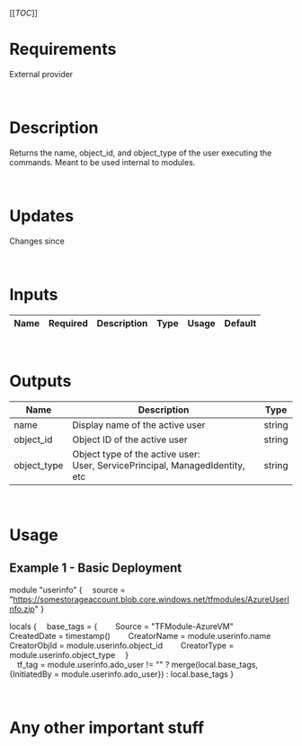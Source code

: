 [[_TOC_]]

# Requirements
External provider

<br>

# Description
Returns the name, object_id, and object_type of the user executing the commands.  Meant to be used internal to modules.

<br>

# Updates
Changes since <ModuleName> <Version>

<br>

# Inputs
|Name|Required|Description|Type|Usage|Default|
|---|---|---|---|---|---|

<br>

# Outputs
|Name|Description|Type|
|---|---|---|
|name|Display name of the active user|string|
|object_id|Object ID of the active user|string|
|object_type|Object type of the active user:<br>User, ServicePrincipal, ManagedIdentity, etc|string|

<br>

# Usage

## Example 1 - Basic Deployment
<!-- In VS Code the line feeds don't show in the markdown preview but it is correct on the Azure DevOps Wiki -->
module "userinfo" {
&emsp;source = "https://somestorageaccount.blob.core.windows.net/tfmodules/AzureUserInfo.zip"
}

locals {
&emsp;base_tags = {
&emsp;&emsp;Source       = "TFModule-AzureVM"
&emsp;&emsp;CreatedDate  = timestamp()
&emsp;&emsp;CreatorName  = module.userinfo.name
&emsp;&emsp;CreatorObjId = module.userinfo.object_id
&emsp;&emsp;CreatorType  = module.userinfo.object_type
&emsp;}
<br>
&emsp;tf_tag = module.userinfo.ado_user != "" ? merge(local.base_tags,{InitiatedBy = module.userinfo.ado_user}) : local.base_tags
}



<br>

# Any other important stuff
